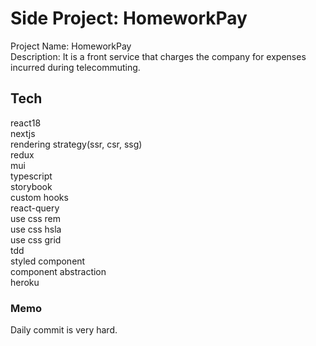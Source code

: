 # Side Project: HomeworkPay
Project Name: HomeworkPay   
Description: It is a front service that charges the company for expenses incurred during telecommuting.   

## Tech
react18   
nextjs   
rendering strategy(ssr, csr, ssg)   
redux   
mui   
typescript   
storybook   
custom hooks   
react-query   
use css rem   
use css hsla   
use css grid   
tdd      
styled component   
component abstraction   
heroku   

### Memo
Daily commit is very hard.

